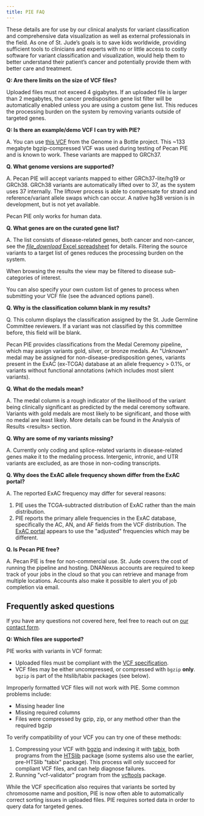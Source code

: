 ```yaml
---
title: PIE FAQ
---
```


These details are for use by our clinical analysts for variant classification and comprehensive data visualization as well as external professionals in the field. As one of St. Jude’s goals is to save kids worldwide, providing sufficient tools to clinicians and experts with no or little access to costly software for variant classification and visualization, would help them to better understand their patient’s cancer and potentially provide them with better care and treatment. 

**Q: Are there limits on the size of VCF files?**

Uploaded files must not exceed 4 gigabytes. If an uploaded file is larger
than 2 megabytes, the cancer predisposition gene list filter will be
automatically enabled unless you are using a custom gene list. This reduces
the processing burden on the system by removing variants outside of targeted
genes.

**Q: Is there an example/demo VCF I can try with PIE?**

A. You can use [this VCF](ftp://ftp-trace.ncbi.nlm.nih.gov/giab/ftp/release/NA12878_HG001/NISTv3.3.2/GRCh37/HG001_GRCh37_GIAB_highconf_CG-IllFB-IllGATKHC-Ion-10X-SOLID_CHROM1-X_v.3.3.2_highconf_PGandRTGphasetransfer.vcf.gz)
from the Genome in a Bottle project. This ~133 megabyte
bgzip-compressed VCF was used during testing of Pecan PIE and is known
to work. These variants are mapped to GRCh37.

**Q. What genome versions are supported?**

A. Pecan PIE will accept variants mapped to either GRCh37-lite/hg19 or GRCh38.
GRCh38 variants are automatically lifted over to 37, as the system
uses 37 internally. The liftover process is able to compensate for
strand and reference/variant allele swaps which can occur. A native
hg38 version is in development, but is not yet available.

Pecan PIE only works for human data.

**Q. What genes are on the curated gene list?**

A. The list consists of disease-related genes, both cancer and
non-cancer, see the [<i class="material-icons material-icons-sjcloud-custom">file_download</i> Excel spreadsheet](../../files/guides/tools/pecan-pie/table_S1_gene_list_5_categories_v2.xlsx)
for details. Filtering the source variants to a target list of genes
reduces the processing burden on the system.

When browsing the results the view may be filtered to disease
sub-categories of interest.

You can also specify your own custom list of genes to process when
submitting your VCF file (see the advanced options panel).

**Q. Why is the classification column blank in my results?**

Q. This column displays the classification assigned by the St. Jude
Germline Committee reviewers. If a variant was not classified by this
committee before, this field will be blank.

Pecan PIE provides classifications from the Medal Ceremony pipeline,
which may assign variants gold, silver, or bronze medals. An "Unknown"
medal may be assigned for non-disease-predisposition genes, variants
present in the ExAC (ex-TCGA) database at an allele frequency &gt;
0.1%, or variants without functional annotations (which includes most
silent variants).

**Q. What do the medals mean?**

A. The medal column is a rough indicator of the likelihood of the variant
being clinically significant as predicted by the medal ceremony
software. Variants with gold medals are most likely to be significant,
and those with no medal are least likely. More details can be found in
the <span role="doc">Analysis of Results &lt;results&gt;</span>
section.

**Q. Why are some of my variants missing?**

A. Currently only coding and splice-related variants in disease-related
genes make it to the medaling process. Intergenic, intronic, and UTR
variants are excluded, as are those in non-coding transcripts.

**Q. Why does the ExAC allele frequency shown differ from the ExAC portal?**

A. The reported ExAC frequency may differ for several reasons:

1. PIE uses the TCGA-subtracted distribution of ExAC rather than the
    main distribution.
2. PIE reports the primary allele frequencies in the ExAC database,
    specifically the AC, AN, and AF fields from the VCF distribution.
    The [ExAC portal](http://exac.broadinstitute.org/) appears to use
    the "adjusted" frequencies which may be different.

**Q. Is Pecan PIE free?**

A. Pecan PIE is free for non-commercial use. St. Jude covers the cost of
running the pipeline and hosting. DNANexus accounts are required to
keep track of your jobs in the cloud so that you can retrieve and
manage from multiple locations. Accounts also make it possible to
alert you of job completion via email.

## Frequently asked questions

If you have any questions not covered here, feel free to reach out on [our contact form](https://hospital.stjude.org/apps/forms/fb/st-jude-cloud-contact/).

**Q: Which files are supported?**

PIE works with variants in VCF format:

* Uploaded files must be compliant with the [VCF specification](https://samtools.github.io/hts-specs/).
* VCF files may be either uncompressed, or compressed with `bgzip` **only**. `bgzip` is part of the htslib/tabix packages (see below).

Improperly formatted VCF files will not work with PIE. Some common
problems include:

* Missing header line
* Missing required columns
* Files were compressed by gzip, zip, or any method other than the required bgzip

To verify compatibility of your VCF you can try one of these methods:

1. Compressing your VCF with
   [bgzip](http://www.htslib.org/doc/bgzip.html) and indexing it with
   [tabix](http://www.htslib.org/doc/tabix.html), both programs from
   the [HTSlib](http://www.htslib.org/) package (some systems also
   use the earlier, pre-HTSlib "tabix" package). This process will
   only succeed for compliant VCF files, and can help diagnose
   failures.
2. Running "vcf-validator" program from the
   [vcftools](https://vcftools.github.io/) package.

While the VCF specification also requires that variants be sorted by
chromosome name and position, PIE is now often able to automatically
correct sorting issues in uploaded files. PIE requires sorted data in
order to query data for targeted genes.


